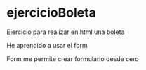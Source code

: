 # ejercicioBoleta
Ejercicio para realizar en html una boleta

He aprendido a usar el form

Form me permite crear formulario desde cero

